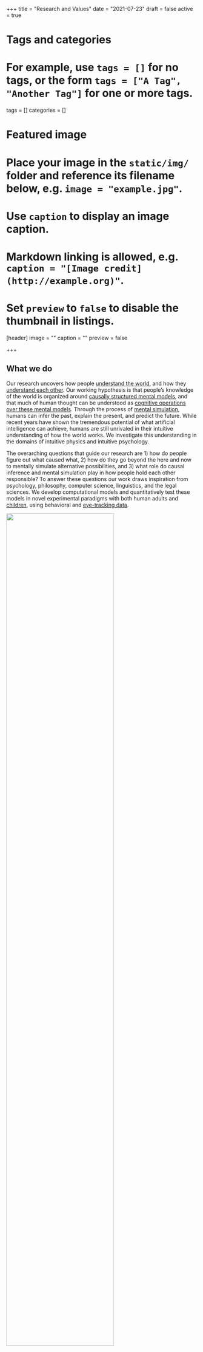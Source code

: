 +++
title = "Research and Values"
date = "2021-07-23"
draft = false
active = true

# Tags and categories
# For example, use `tags = []` for no tags, or the form `tags = ["A Tag", "Another Tag"]` for one or more tags.
tags = []
categories = []

# Featured image
# Place your image in the `static/img/` folder and reference its filename below, e.g. `image = "example.jpg"`.
# Use `caption` to display an image caption.
#   Markdown linking is allowed, e.g. `caption = "[Image credit](http://example.org)"`.
# Set `preview` to `false` to disable the thumbnail in listings.
[header]
image = ""
caption = ""
preview = false

+++

## What we do 

Our research uncovers how people [understand the world](../publication/gerstenberg2021csm/), and how they [understand each other](../publication/gerstenberg2018expectations/). Our working hypothesis is that people’s knowledge of the world is organized around [causally structured mental models](../publication/gerstenberg2017theories/), and that much of human thought can be understood as [cognitive operations over these mental models](../publication/goodman2015concepts/). Through the process of [mental simulation](../publication/gerstenberg2017tracking/), humans can infer the past, explain the present, and predict the future. While recent years have shown the tremendous potential of what artificial intelligence can achieve, humans are still unrivaled in their intuitive understanding of how the world works. We investigate this understanding in the domains of intuitive physics and intuitive psychology. 

The overarching questions that guide our research are 1) how do people figure out what caused what, 2) how do they go beyond the here and now to mentally simulate alternative possibilities, and 3) what role do causal inference and mental simulation play in how people hold each other responsible? To answer these questions our work draws inspiration from psychology, philosophy, computer science, linguistics, and the legal sciences. We develop computational models and quantitatively test these models in novel experimental paradigms with both human adults and [children](../publication/kominsky2021trajectory/), using behavioral and [eye-tracking data](../publication/gerstenberg2017tracking/). 

<img src="../img/responsibility_framework.jpeg" width="75%"/>

Our goal is to develop a comprehensive computational model of how people assign responsibility. Responsibility is the glue that holds the social world together, and understanding this concept is critical for addressing some of the most important challenges we face as society today. These include problems of collective responsibility, such as climate change and ethical AI, as well as topics of individual responsibility with [legal](../publication/lagnado2017causation/), [moral](../publication/sosa2021dynamics/), and [political](../publication/langenhoff2021voting/) consequences. 

You can learn more about our work on the [CiCL YouTube channel](https://www.youtube.com/channel/UCvGjDSbTa9blRRdCRTlCvwA).

## What we value 

We not only study how people assign responsibility, we also take seriously our responsibilities as scientists, teachers, and mentors. We feel very grateful for being able to study the human mind, and we try our best to use the resources we've been given to generate knowledge that contributes toward a society in which we better understand one another. 

#### Culture and community 

We love doing research together! We aim to create a culture in which we learn through discussion, appreciating the different perspectives we each bring to table. We believe that in order to do good research (and to enjoy doing it), we have to take good care of ourselves first. We value a healthy work-life balance and acknowledge that an academic career presents unique mental health challenges. In order to address these challenges, we work to foster a community of mutual learning and support. When we hit a roadblock, we know that there is always a friend to talk out our thoughts with. We foster community through weekly lab meetings, coffee chats, and regular social events. We work with each other consistently, providing concrete feedback on experiments, presentations, and paper drafts to help each other produce the best scientific work we can.

#### Inclusion and diversity 

Our lab brings together researchers from various backgrounds who love to learn from one another. To understand the full complexity of the human mind, we need to make sure that the diversity of human experience is represented in the people who study it, and in the people who participate in research. To help increase diversity in academia, we participate in [Stanford's Paths to PhD program](https://psychology.stanford.edu/diversity/paths-phd), the [FAST program](https://fast.stanford.edu/), and in a variety of summer programs, such as the [CSLI summer internship program](https://www-csli.stanford.edu/csli-summer-internship-program-2021). We commit to reporting demographic information about our study participants (including gender and race identification) in our research. We continue to discuss what concrete steps we can take to contribute toward diversity, equity, and inclusion. For example, every year in the week of May 25th (the day on which George Floyd was murdered), we reflect as a community in our lab meeting on what we have accomplished in the past, and set goals for the future. 

#### Open science

Science should be open to all. We share the materials of all of our published work via the [CiCL github account](https://github.com/cicl-stanford). In our research, we aim to only use free software (like R and python) so that our results are fully reproducible by others. We make our results freely available to everyone by posting [pre-prints](https://psyarxiv.com/discover?q=tobias%20gerstenberg). We pre-register our experiments via the [Open Science Framework](https://osf.io/udjqb/).  

## How to join us 

If you're interested in our lab's research, feel free to sign up for our [lab's email list](https://mailman.stanford.edu/mailman/listinfo/causality-in-cognition) in which we send regular updates about our research meetings. You are very welcome to join in for these!

You can also reach out and send us an email via [gerstenberg@stanford.edu](mailto:gerstenberg@stanford.edu). We're looking forward to hearing from you! 
